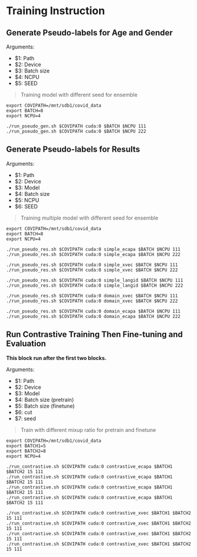 # Training Instruction

## Generate Pseudo-labels for Age and Gender

Arguments:

* $1: Path
* $2: Device
* $3: Batch size
* $4: NCPU
* $5: SEED

> Training model with different seed for ensemble

```shell
export COVIPATH=/mnt/sdb1/covid_data
export BATCH=8
export NCPU=4

./run_pseudo_gen.sh $COVIPATH cuda:0 $BATCH $NCPU 111
./run_pseudo_gen.sh $COVIPATH cuda:0 $BATCH $NCPU 222
```

## Generate Pseudo-labels for Results

Arguments:

* $1: Path
* $2: Device
* $3: Model
* $4: Batch size
* $5: NCPU
* $6: SEED

> Training multiple model with different seed for ensemble

```shell
export COVIPATH=/mnt/sdb1/covid_data
export BATCH=8
export NCPU=4

./run_pseudo_res.sh $COVIPATH cuda:0 simple_ecapa $BATCH $NCPU 111
./run_pseudo_res.sh $COVIPATH cuda:0 simple_ecapa $BATCH $NCPU 222

./run_pseudo_res.sh $COVIPATH cuda:0 simple_xvec $BATCH $NCPU 111
./run_pseudo_res.sh $COVIPATH cuda:0 simple_xvec $BATCH $NCPU 222

./run_pseudo_res.sh $COVIPATH cuda:0 simple_langid $BATCH $NCPU 111
./run_pseudo_res.sh $COVIPATH cuda:0 simple_langid $BATCH $NCPU 222

./run_pseudo_res.sh $COVIPATH cuda:0 domain_xvec $BATCH $NCPU 111
./run_pseudo_res.sh $COVIPATH cuda:0 domain_xvec $BATCH $NCPU 222

./run_pseudo_res.sh $COVIPATH cuda:0 domain_ecapa $BATCH $NCPU 111
./run_pseudo_res.sh $COVIPATH cuda:0 domain_ecapa $BATCH $NCPU 222
```

## Run Contrastive Training Then Fine-tuning and Evaluation

**This block run after the first two blocks.**

Arguments:

* $1: Path
* $2: Device
* $3: Model
* $4: Batch size (pretrain)
* $5: Batch size (finetune)
* $6: cut
* $7: seed

> Train with different mixup ratio for pretrain and finetune

```shell
export COVIPATH=/mnt/sdb1/covid_data
export BATCH1=5
export BATCH2=8
export NCPU=4

./run_contrastive.sh $COVIPATH cuda:0 contrastive_ecapa $BATCH1 $BATCH2 15 111
./run_contrastive.sh $COVIPATH cuda:0 contrastive_ecapa $BATCH1 $BATCH2 15 111
./run_contrastive.sh $COVIPATH cuda:0 contrastive_ecapa $BATCH1 $BATCH2 15 111
./run_contrastive.sh $COVIPATH cuda:0 contrastive_ecapa $BATCH1 $BATCH2 15 111

./run_contrastive.sh $COVIPATH cuda:0 contrastive_xvec $BATCH1 $BATCH2 15 111
./run_contrastive.sh $COVIPATH cuda:0 contrastive_xvec $BATCH1 $BATCH2 15 111
./run_contrastive.sh $COVIPATH cuda:0 contrastive_xvec $BATCH1 $BATCH2 15 111
./run_contrastive.sh $COVIPATH cuda:0 contrastive_xvec $BATCH1 $BATCH2 15 111

```
